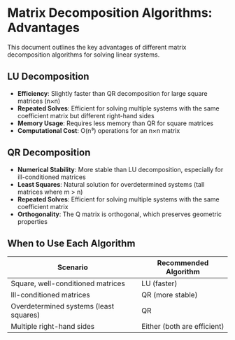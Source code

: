 # Matrix Decomposition Algorithms: Advantages

This document outlines the key advantages of different matrix decomposition algorithms for solving linear systems.

## LU Decomposition

- **Efficiency**: Slightly faster than QR decomposition for large square matrices (n×n)
- **Repeated Solves**: Efficient for solving multiple systems with the same coefficient matrix but different right-hand sides
- **Memory Usage**: Requires less memory than QR for square matrices
- **Computational Cost**: O(n³) operations for an n×n matrix

## QR Decomposition

- **Numerical Stability**: More stable than LU decomposition, especially for ill-conditioned matrices
- **Least Squares**: Natural solution for overdetermined systems (tall matrices where m > n)
- **Repeated Solves**: Efficient for solving multiple systems with the same coefficient matrix
- **Orthogonality**: The Q matrix is orthogonal, which preserves geometric properties

## When to Use Each Algorithm

| Scenario | Recommended Algorithm |
|----------|----------------------|
| Square, well-conditioned matrices | LU (faster) |
| Ill-conditioned matrices | QR (more stable) |
| Overdetermined systems (least squares) | QR |
| Multiple right-hand sides | Either (both are efficient) |
